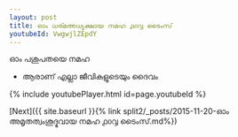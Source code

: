 ```yaml
---
layout: post
title: ഓം ധര്മഅധ്യക്ഷായ നമഹ ൧൦൮ ടൈംസ്
youtubeId: VwgwjlZEpdY
---
```

 
 
 ഓം പശുപതയെ നമഹ 
 
 -  ആരാണ് എല്ലാ ജീവികളുടെയും ദൈവം 
 
  
 
  
 
 
 
 
 
 


{% include youtubePlayer.html id=page.youtubeId %}
 
[Next]({{ site.baseurl }}{% link  split2/_posts/2015-11-20-ഓം അമൃതത്വംശൂദ്ഭവായ നമഹ ൧൦൮ ടൈംസ്.md%})
 
